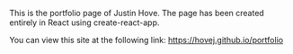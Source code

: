 This is the portfolio page of Justin Hove. The page has been created entirely in React using create-react-app.

You can view this site at the following link: https://hovej.github.io/portfolio